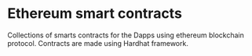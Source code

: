 # Ethereum smart contracts

Collections of smarts contracts for the Dapps using ethereum blockchain protocol. Contracts are made using Hardhat framework.
